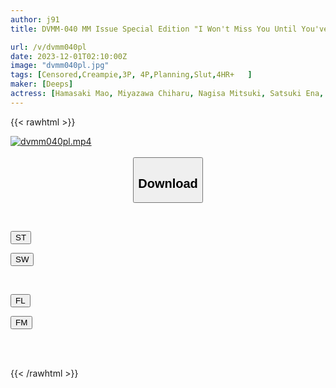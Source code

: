 ```yaml
---
author: j91
title: DVMM-040 MM Issue Special Edition "I Won't Miss You Until You've Collected 50ml Of Semen!" The Best Dick Torture Reverse Threesome Harem Orgy By Two Good AV Actresses In The Magic Mirror Alice Oto & Mao Hamasaki / Mitsuki Nagisa & Chiharu Miyazawa / Satsuki Ena & Maya Kikuchi

url: /v/dvmm040pl
date: 2023-12-01T02:10:00Z
image: "dvmm040pl.jpg"
tags: [Censored,Creampie,3P, 4P,Planning,Slut,4HR+	 ]
maker: [Deeps]
actress: [Hamasaki Mao, Miyazawa Chiharu, Nagisa Mitsuki, Satsuki Ena, Seina Arisa ,Kikuchi Maya  ]
---
```



{{< rawhtml >}}

<div class="video" data-videoid="kwjPz78wQBCOoA3">
    <a href="javascript:;">
        <img src="/v/dvmm040pl/dvmm040pl.jpg" width="WIDTH" height="HEIGHT" alt="dvmm040pl.mp4" loading="lazy">
    </a>
</div>

<script type="text/javascript" src="https://j91.asia/asset/on-demand-st.js"></script>

<br>
  <link rel="stylesheet" href="https://j91.asia/asset/bs5.css">
  
  <center>
  <button class="btn btn-primary" type="button" data-bs-toggle="collapse" data-bs-target=".multi-collapse" aria-expanded="false" aria-controls="multiCollapseExample1 multiCollapseExample2"><h2>Download</h2></button></center>
</p>
<div class="row">
  <div class="col">
    <div class="collapse multi-collapse" id="multiCollapseExample1">
      <div class="card card-body">
	      	      <br>
<div class="buttons">  
<p><a href="https://streamtape.to/v/kwjPz78wQBCOoA3" target="_blank"><button class="btn-hover color-3"><i class="fa fa-download"></i> ST</button></a></p>
<p><a href="https://flaswish.com/3mdgmkexv8za" target="_blank"><button class="btn-hover color-2"><i class="fa fa-download"></i> SW</button></a></p></div>
    </div>
  </div>
</div>
  <div class="col">
    <div class="collapse multi-collapse" id="multiCollapseExample2">
      <div class="card card-body">
	      <br>
<div class="buttons">
<p><a href="javascript:;" target="_blank"><button class="btn-hover color-9"><i class="fa fa-download"></i> FL</button></a></p>
<p><a href="javascript:;" target="_blank"><button class="btn-hover color-8"><i class="fa fa-download"></i> FM</button></a></p></div>
<br><br>
      </div>
    </div>
  </div>
</div>

{{< /rawhtml >}}